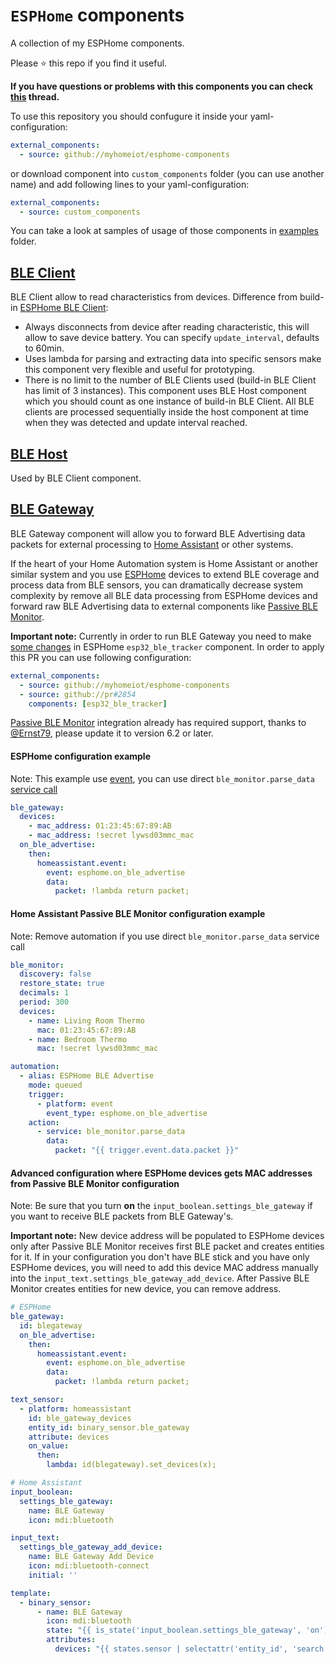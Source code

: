 # `ESPHome` components

A collection of my ESPHome components.

Please ⭐️ this repo if you find it useful.

**If you have questions or problems with this components you can check [this](https://community.home-assistant.io/t/esphome-ble-gateway-and-other-ble-components/367935) thread.**

To use this repository you should confugure it inside your yaml-configuration:
```yaml
external_components:
  - source: github://myhomeiot/esphome-components
```

or download component into `custom_components` folder (you can use another name) and add following lines to your yaml-configuration:
```yaml
external_components:
  - source: custom_components
```

You can take a look at samples of usage of those components in [examples](examples) folder.

## [BLE Client](components/myhomeiot_ble_client)
BLE Client allow to read characteristics from devices.
Difference from build-in [ESPHome BLE Client](https://esphome.io/components/sensor/ble_client.html):
- Always disconnects from device after reading characteristic, this will allow to save device battery. You can specify `update_interval`, defaults to 60min.
- Uses lambda for parsing and extracting data into specific sensors make this component very flexible and useful for prototyping.
- There is no limit to the number of BLE Clients used (build-in BLE Client has limit of 3 instances). This component uses BLE Host component which you should count as one instance of build-in BLE Client. All BLE clients are processed sequentially inside the host component at time when they was detected and update interval reached.

## [BLE Host](components/myhomeiot_ble_host)
Used by BLE Client component.

## [BLE Gateway](components/ble_gateway)
BLE Gateway component will allow you to forward BLE Advertising data packets for external processing to [Home Assistant](https://www.home-assistant.io) or other systems.

If the heart of your Home Automation system is Home Assistant or another similar system and you use [ESPHome](https://esphome.io) devices to extend BLE coverage and process data from BLE sensors, you can dramatically decrease system complexity by remove all BLE data processing from ESPHome devices and forward raw BLE Advertising data to external components like [Passive BLE Monitor](https://github.com/custom-components/ble_monitor).

**Important note:** Currently in order to run BLE Gateway you need to make [some changes](https://github.com/esphome/esphome/pull/2854) in ESPHome `esp32_ble_tracker` component.
In order to apply this PR you can use following configuration:
```yaml
external_components:
  - source: github://myhomeiot/esphome-components
  - source: github://pr#2854
    components: [esp32_ble_tracker]
```

[Passive BLE Monitor](https://github.com/custom-components/ble_monitor) integration already has required support, thanks to [@Ernst79](https://github.com/Ernst79), please update it to version 6.2 or later.

#### ESPHome configuration example
Note: This example use [event](https://esphome.io/components/api.html#homeassistant-event-action), you can use direct `ble_monitor.parse_data` [service call](https://esphome.io/components/api.html#homeassistant-service-action)
```yaml
ble_gateway:
  devices:
    - mac_address: 01:23:45:67:89:AB
    - mac_address: !secret lywsd03mmc_mac
  on_ble_advertise:
    then:
      homeassistant.event:
        event: esphome.on_ble_advertise
        data:
          packet: !lambda return packet;
```

#### Home Assistant Passive BLE Monitor configuration example
Note: Remove automation if you use direct `ble_monitor.parse_data` service call
```yaml
ble_monitor:
  discovery: false
  restore_state: true
  decimals: 1
  period: 300
  devices:
    - name: Living Room Thermo
      mac: 01:23:45:67:89:AB
    - name: Bedroom Thermo
      mac: !secret lywsd03mmc_mac

automation:
  - alias: ESPHome BLE Advertise
    mode: queued
    trigger:
      - platform: event
        event_type: esphome.on_ble_advertise
    action:
      - service: ble_monitor.parse_data
        data:
          packet: "{{ trigger.event.data.packet }}"
```

#### Advanced configuration where ESPHome devices gets MAC addresses from Passive BLE Monitor configuration
Note: Be sure that you turn **on** the `input_boolean.settings_ble_gateway` if you want to receive BLE packets from BLE Gateway's.

**Important note:** New device address will be populated to ESPHome devices only after Passive BLE Monitor receives first BLE packet and creates entities for it. If in your configuration you don't have BLE stick and you have only ESPHome devices, you will need to add this device MAC address manually into the `input_text.settings_ble_gateway_add_device`. After Passive BLE Monitor creates entities for new device, you can remove address.
```yaml
# ESPHome
ble_gateway:
  id: blegateway
  on_ble_advertise:
    then:
      homeassistant.event:
        event: esphome.on_ble_advertise
        data:
          packet: !lambda return packet;

text_sensor:
  - platform: homeassistant
    id: ble_gateway_devices
    entity_id: binary_sensor.ble_gateway
    attribute: devices
    on_value:
      then:
        lambda: id(blegateway).set_devices(x);

# Home Assistant
input_boolean:
  settings_ble_gateway:
    name: BLE Gateway
    icon: mdi:bluetooth

input_text:
  settings_ble_gateway_add_device:
    name: BLE Gateway Add Device
    icon: mdi:bluetooth-connect
    initial: ''

template:
  - binary_sensor:
      - name: BLE Gateway
        icon: mdi:bluetooth
        state: "{{ is_state('input_boolean.settings_ble_gateway', 'on') }}"
        attributes:
          devices: "{{ states.sensor | selectattr('entity_id', 'search', '^sensor.ble_') | selectattr('attributes.mac address', 'defined') | map(attribute='attributes.mac address') | unique | sort | join('') | replace(':', '') ~ (states('input_text.settings_ble_gateway_add_device') | replace(':', '') | trim) if is_state('binary_sensor.ble_gateway', 'on') }}"
```
